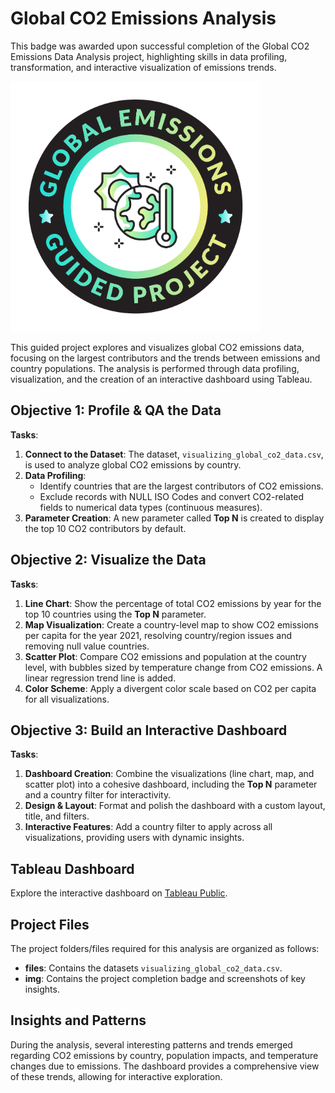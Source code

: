 # Global CO2 Emissions Analysis

This badge was awarded upon successful completion of the Global CO2 Emissions Data Analysis project, highlighting skills in data profiling, transformation, and interactive visualization of emissions trends.

![Project Badge](img/global5.png)

This guided project explores and visualizes global CO2 emissions data, focusing on the largest contributors and the trends between emissions and country populations. The analysis is performed through data profiling, visualization, and the creation of an interactive dashboard using Tableau.

## Objective 1: Profile & QA the Data

**Tasks**:
1. **Connect to the Dataset**: The dataset, `visualizing_global_co2_data.csv`, is used to analyze global CO2 emissions by country.
2. **Data Profiling**:
   - Identify countries that are the largest contributors of CO2 emissions.
   - Exclude records with NULL ISO Codes and convert CO2-related fields to numerical data types (continuous measures).
3. **Parameter Creation**: A new parameter called **Top N** is created to display the top 10 CO2 contributors by default.

## Objective 2: Visualize the Data

**Tasks**:
1. **Line Chart**: Show the percentage of total CO2 emissions by year for the top 10 countries using the **Top N** parameter.
2. **Map Visualization**: Create a country-level map to show CO2 emissions per capita for the year 2021, resolving country/region issues and removing null value countries.
3. **Scatter Plot**: Compare CO2 emissions and population at the country level, with bubbles sized by temperature change from CO2 emissions. A linear regression trend line is added.
4. **Color Scheme**: Apply a divergent color scale based on CO2 per capita for all visualizations.

## Objective 3: Build an Interactive Dashboard

**Tasks**:
1. **Dashboard Creation**: Combine the visualizations (line chart, map, and scatter plot) into a cohesive dashboard, including the **Top N** parameter and a country filter for interactivity.
2. **Design & Layout**: Format and polish the dashboard with a custom layout, title, and filters.
3. **Interactive Features**: Add a country filter to apply across all visualizations, providing users with dynamic insights.

## Tableau Dashboard

Explore the interactive dashboard on [Tableau Public](https://public.tableau.com/app/profile/agamya.david2913/viz/CO2GlobalEmissions_17294405039010/Dashboard1).  

## Project Files

The project folders/files required for this analysis are organized as follows:
- **files**: Contains the datasets `visualizing_global_co2_data.csv`.
- **img**: Contains the project completion badge and screenshots of key insights.

## Insights and Patterns

During the analysis, several interesting patterns and trends emerged regarding CO2 emissions by country, population impacts, and temperature changes due to emissions. The dashboard provides a comprehensive view of these trends, allowing for interactive exploration.
